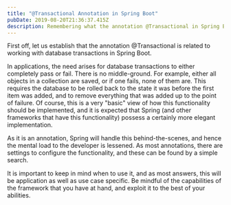 ```yaml
---
title: "@Transactional Annotation in Spring Boot"
pubDate: 2019-08-20T21:36:37.415Z
description: Remembering what the annotation @Transactional in Spring Boot means
---
```


First off, let us establish that the annotation @Transactional is related to working with database transactions in Spring Boot.

In applications, the need arises for database transactions to either completely pass or fail. There is no middle-ground. For example, either all objects in a collection are saved, or if one fails, none of them are. This requires the database to be rolled back to the state it was before the first item was added, and to remove everything that was added up to the point of failure. Of course, this is a very "basic" view of how this functionality should be implemented, and it is expected that Spring (and other frameworks that have this functionality) possess a certainly more elegant implementation.

As it is an annotation, Spring will handle this behind-the-scenes, and hence the mental load to the developer is lessened. As most annotations, there are settings to configure the functionality, and these can be found by a simple search.

It is important to keep in mind when to use it, and as most answers, this will be application as well as use case specific. Be mindful of the capabilities of the framework that you have at hand, and exploit it to the best of your abilities.
